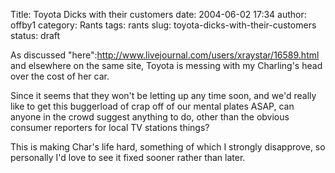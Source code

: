 Title: Toyota Dicks with their customers
date: 2004-06-02 17:34
author: offby1
category: Rants
tags: rants
slug: toyota-dicks-with-their-customers
status: draft

As discussed "here":http://www.livejournal.com/users/xraystar/16589.html and elsewhere on the same site, Toyota is messing with my Charling's head over the cost of her car.

Since it seems that they won't be letting up any time soon, and we'd really like to get this buggerload of crap off of our mental plates ASAP, can anyone in the crowd suggest anything to do, other than the obvious consumer reporters for local TV stations things?

This is making Char's life hard, something of which I strongly disapprove, so personally I'd love to see it fixed sooner rather than later.
